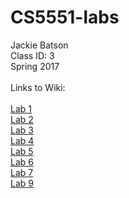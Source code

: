 # CS5551-labs <br>
Jackie Batson <br>
Class ID: 3 <br>
Spring 2017 <br>
<br>
Links to Wiki:<br><br>
<a href="https://github.com/jbvx8/CS5551-labs/wiki/Lab-1">Lab 1</a><br>
<a href="https://github.com/jbvx8/CS5551-labs/wiki/Lab-2">Lab 2</a><br>
<a href="https://github.com/jbvx8/CS5551-labs/wiki/Lab-3">Lab 3</a><br>
<a href="https://github.com/jbvx8/CS5551-labs/wiki/Lab-4">Lab 4</a><br>
<a href="https://github.com/jbvx8/CS5551-labs/wiki/Lab-5">Lab 5</a><br>
<a href="https://github.com/jbvx8/CS5551-labs/wiki/Lab-6">Lab 6</a><br>
<a href="https://github.com/jbvx8/CS5551-labs/wiki/Lab-7">Lab 7</a><br>
<a href="https://github.com/jbvx8/CS5551-labs/wiki/Lab-7">Lab 9</a><br>
